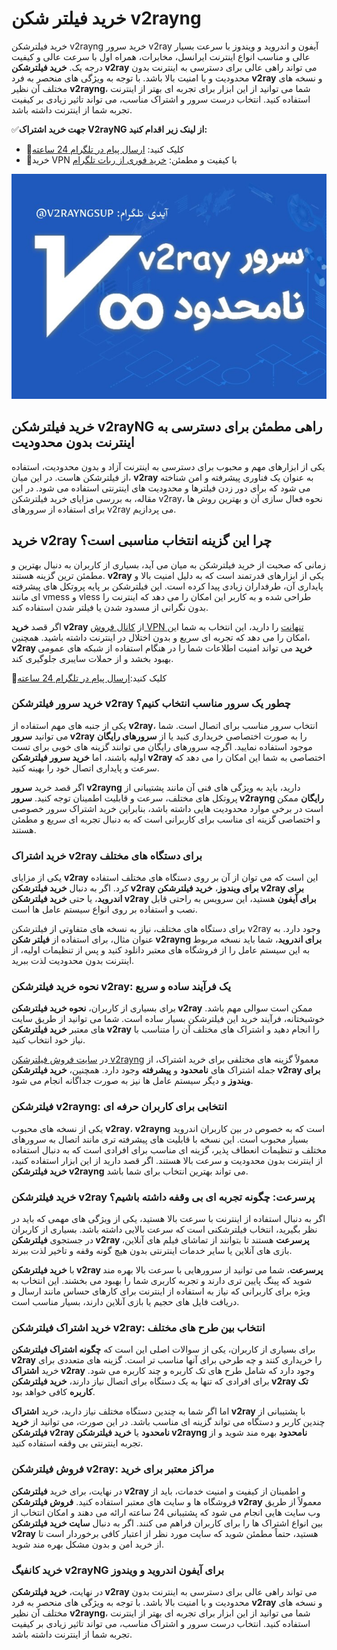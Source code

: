 # خرید فیلتر شکن v2rayng
خرید فیلترشکن v2rayng خرید سرور v2ray آیفون و اندروید و ویندوز با سرعت بسیار عالی و مناسب انواع اینترنت ایرانسل، مخابرات، همراه اول با سرعت عالی و کیفیت درجه یک. **خرید فیلترشکن v2ray** می تواند راهی عالی برای دسترسی به اینترنت بدون محدودیت و با امنیت بالا باشد. با توجه به ویژگی های منحصر به فرد **v2ray** و نسخه های مختلف آن نظیر **v2rayng**، شما می توانید از این ابزار برای تجربه ای بهتر از اینترنت استفاده کنید. انتخاب درست سرور و اشتراک مناسب، می تواند تاثیر زیادی بر کیفیت تجربه شما از اینترنت داشته باشد.

✅**جهت خرید اشتراک V2rayNG از  لینک زیر اقدام کنید:**
- 🔴کلیک کنید: [ارسال پیام در تلگرام 24 ساعته](https://t.me/v2rayngsup)
- 🔴خرید VPN با کیفیت و مطمئن: [خرید فوری از ربات تلگرام](https://t.me/v2rayng_gptbot)

![خرید فیلترشکن v2ray خرید اشتراک V2rayNG خرید وی پی ان ویتوری](https://github.com/v2raysaz/v2rayng/blob/main/%D8%AE%D8%B1%DB%8C%D8%AF%20%D8%A7%DA%A9%D8%A7%D9%86%D8%AA%20v2ray%20%D9%86%D8%A7%D9%85%D8%AD%D8%AF%D9%88%D8%AF%20%D8%AE%D8%B1%DB%8C%D8%AF%20%D8%A7%D8%B4%D8%AA%D8%B1%D8%A7%DA%A9%20%D9%88%DB%8C%D8%AA%D9%88%D8%B1%DB%8C%20%D9%86%D8%A7%D9%85%D8%AD%D8%AF%D9%88%D8%AF%20(1).jpg?raw=true)

## خرید فیلترشکن v2rayNG راهی مطمئن برای دسترسی به اینترنت بدون محدودیت
یکی از ابزارهای مهم و محبوب برای دسترسی به اینترنت آزاد و بدون محدودیت، استفاده از فیلترشکن هاست. در این میان، **v2ray** به عنوان یک فناوری پیشرفته و امن شناخته می شود که برای دور زدن فیلترها و محدودیت های اینترنتی استفاده می شود. در این مقاله، به بررسی مزایای خرید فیلترشکن v2ray، نحوه فعال سازی آن و بهترین روش ها برای استفاده از سرورهای v2ray می پردازیم.

## خرید v2ray چرا این گزینه انتخاب مناسبی است؟

زمانی که صحبت از خرید فیلترشکن به میان می آید، بسیاری از کاربران به دنبال بهترین و مطمئن ترین گزینه هستند. **v2ray** یکی از ابزارهای قدرتمند است که به دلیل امنیت بالا و پایداری آن، طرفداران زیادی پیدا کرده است. این فیلترشکن بر پایه پروتکل های پیشرفته ای مانند vmess و vless طراحی شده و به کاربر این امکان را می دهد که اینترنت را بدون نگرانی از مسدود شدن یا فیلتر شدن استفاده کند.

اگر قصد **خرید v2ray** از  [کانال فروش VPN تنهانت](https://t.me/s/tanhanet) را دارید، این انتخاب به شما این امکان را می دهد که تجربه ای سریع و بدون اختلال در اینترنت داشته باشید. همچنین، **v2ray خرید** می تواند امنیت اطلاعات شما را در هنگام استفاده از شبکه های عمومی بهبود بخشد و از حملات سایبری جلوگیری کند.

🔴کلیک کنید:[ارسال پیام در تلگرام 24 ساعته](https://t.me/v2rayngsup)
### خرید سرور فیلترشکن v2ray چطور یک سرور مناسب انتخاب کنیم؟

یکی از جنبه های مهم استفاده از **v2ray**، انتخاب سرور مناسب برای اتصال است. شما می توانید **سرور v2ray** را به صورت اختصاصی خریداری کنید یا از **سرورهای رایگان** موجود استفاده نمایید. اگرچه سرورهای رایگان می توانند گزینه های خوبی برای تست اولیه باشند، اما **خرید سرور فیلترشکن v2ray** اختصاصی به شما این امکان را می دهد که سرعت و پایداری اتصال خود را بهینه کنید.

اگر قصد خرید **سرور v2rayng** دارید، باید به ویژگی های فنی آن مانند پشتیبانی از پروتکل های مختلف، سرعت و قابلیت اطمینان توجه کنید. **سرور v2rayng رایگان** ممکن است در برخی موارد محدودیت هایی داشته باشد، بنابراین خرید اشتراک سرور خصوصی و اختصاصی گزینه ای مناسب برای کاربرانی است که به دنبال تجربه ای سریع و مطمئن هستند.

### خرید اشتراک v2ray برای دستگاه های مختلف

یکی از مزایای **v2ray** این است که می توان از آن بر روی دستگاه های مختلف استفاده کرد. اگر به دنبال **خرید فیلترشکن v2ray برای ویندوز**، **خرید فیلترشکن v2ray برای اندروید**، یا حتی **خرید فیلترشکن v2ray برای آیفون** هستید، این سرویس به راحتی قابل نصب و استفاده بر روی انواع سیستم عامل ها است. 

برای دستگاه های مختلف، نیاز به نسخه های متفاوتی از فیلترشکن v2ray وجود دارد. به عنوان مثال، برای استفاده از **فیلتر شکن v2rayng برای اندروید**، شما باید نسخه مربوط به این سیستم عامل را از فروشگاه های معتبر دانلود کنید و پس از تنظیمات اولیه، از اینترنت بدون محدودیت لذت ببرید.

### نحوه خرید فیلترشکن v2ray: یک فرآیند ساده و سریع

برای بسیاری از کاربران، **نحوه خرید فیلترشکن v2ray** ممکن است سوالی مهم باشد. خوشبختانه، فرآیند خرید این فیلترشکن بسیار ساده است. شما می توانید از طریق سایت های معتبر **خرید فیلترشکن v2ray** را انجام دهید و اشتراک های مختلف آن را متناسب با نیاز خود انتخاب کنید.

در [سایت فروش فیلترشکن v2rayng](https://t.me/s/tanhanet) معمولاً گزینه های مختلفی برای خرید اشتراک، از جمله اشتراک های **نامحدود** و **پیشرفته** وجود دارد. همچنین، **خرید فیلترشکن v2ray برای ویندوز** و دیگر سیستم عامل ها نیز به صورت جداگانه انجام می شود.

### فیلترشکن v2rayng: انتخابی برای کاربران حرفه ای

یکی از نسخه های محبوب **v2ray**، **v2rayng** است که به خصوص در بین کاربران اندروید بسیار محبوب است. این نسخه با قابلیت های پیشرفته تری مانند اتصال به سرورهای مختلف و تنظیمات انعطاف پذیر، گزینه ای مناسب برای افرادی است که به دنبال استفاده از اینترنت بدون محدودیت و سرعت بالا هستند. اگر قصد دارید از این ابزار استفاده کنید، **خرید فیلترشکن v2rayng** می تواند بهترین انتخاب برای شما باشد.

### خرید فیلترشکن v2ray پرسرعت: چگونه تجربه ای بی وقفه داشته باشیم؟

اگر به دنبال استفاده از اینترنت با سرعت بالا هستید، یکی از ویژگی های مهمی که باید در نظر بگیرید، انتخاب فیلترشکنی است که سرعت بالایی داشته باشد. بسیاری از کاربران در جستجوی **فیلترشکن v2ray پرسرعت** هستند تا بتوانند از تماشای فیلم های آنلاین، بازی های آنلاین یا سایر خدمات اینترنتی بدون هیچ گونه وقفه و تاخیر لذت ببرند.

با **خرید فیلترشکن v2ray پرسرعت**، شما می توانید از سرورهایی با سرعت بالا بهره مند شوید که پینگ پایین تری دارند و تجربه کاربری شما را بهبود می بخشند. این انتخاب به ویژه برای کاربرانی که نیاز به استفاده از اینترنت برای کارهای حساس مانند ارسال و دریافت فایل های حجیم یا بازی آنلاین دارند، بسیار مناسب است.

### خرید اشتراک فیلترشکن v2ray: انتخاب بین طرح های مختلف

برای بسیاری از کاربران، یکی از سوالات اصلی این است که **چگونه اشتراک فیلترشکن v2ray** را خریداری کنند و چه طرحی برای آنها مناسب تر است. گزینه های متعددی برای خرید **اشتراک v2ray** وجود دارد که شامل طرح های تک کاربره و چند کاربره می شود. برای افرادی که تنها به یک دستگاه برای اتصال نیاز دارند، **خرید فیلترشکن v2ray تک کاربره** کافی خواهد بود.

اما اگر شما به چندین دستگاه مختلف نیاز دارید، خرید **اشتراک v2ray** با پشتیبانی از چندین کاربر و دستگاه می تواند گزینه ای مناسب باشد. در این صورت، می توانید از **خرید فیلترشکن v2ray نامحدود** یا **خرید فیلترشکن v2rayng نامحدود** بهره مند شوید و از تجربه اینترنتی بی وقفه استفاده کنید.

### فروش فیلترشکن v2ray: مراکز معتبر برای خرید

در نهایت، برای خرید **فیلترشکن v2ray** و اطمینان از کیفیت و امنیت خدمات، باید از فروشگاه ها و سایت های معتبر استفاده کنید. **فروش فیلترشکن v2ray** معمولاً از طریق وب سایت هایی انجام می شود که پشتیبانی 24 ساعته ارائه می دهند و امکان انتخاب از بین انواع اشتراک ها را برای کاربران فراهم می کنند. اگر به دنبال **سایت خرید فیلترشکن v2ray** هستید، حتماً مطمئن شوید که سایت مورد نظر از اعتبار کافی برخوردار است تا از خرید امن و بدون مشکل بهره مند شوید.

### خرید کانفیگ v2rayNG برای آیفون اندروید و ویندوز

در نهایت، **خرید فیلترشکن v2ray** می تواند راهی عالی برای دسترسی به اینترنت بدون محدودیت و با امنیت بالا باشد. با توجه به ویژگی های منحصر به فرد **v2ray** و نسخه های مختلف آن نظیر **v2rayng**، شما می توانید از این ابزار برای تجربه ای بهتر از اینترنت استفاده کنید. انتخاب درست سرور و اشتراک مناسب، می تواند تاثیر زیادی بر کیفیت تجربه شما از اینترنت داشته باشد.



